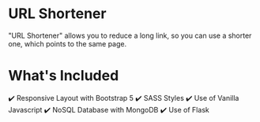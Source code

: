 # URL Shortener
"URL Shortener" allows you to reduce a long link, so you can use a shorter one, which points to the same page.

# What's Included
:heavy_check_mark: Responsive Layout with Bootstrap 5
:heavy_check_mark: SASS Styles
:heavy_check_mark: Use of Vanilla Javascript
:heavy_check_mark: NoSQL Database with MongoDB
:heavy_check_mark: Use of Flask
